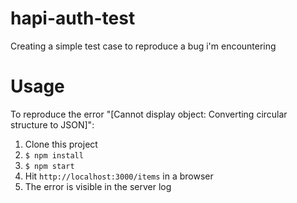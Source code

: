 hapi-auth-test
==============

Creating a simple test case to reproduce a bug i'm encountering

# Usage

To reproduce the error "[Cannot display object: Converting circular structure to JSON]":

1. Clone this project
2. `$ npm install`
3. `$ npm start`
4. Hit `http://localhost:3000/items` in a browser
5. The error is visible in the server log
